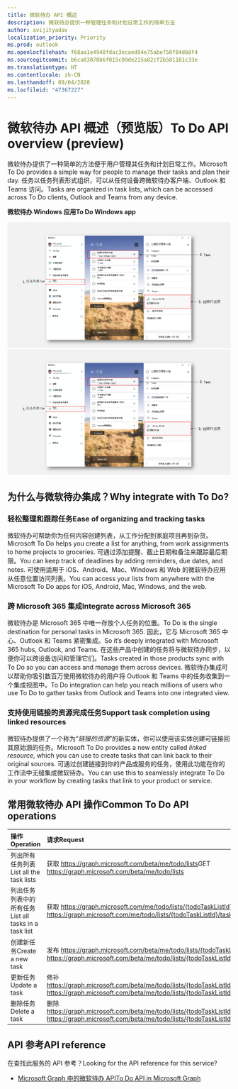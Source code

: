 ```yaml
---
title: 微软待办 API 概述
description: 微软待办提供一种管理任务和计划日常工作的简单方法
author: avijityadav
localization_priority: Priority
ms.prod: outlook
ms.openlocfilehash: f68aa1e4948fdac3ecaed94e75abe750f84db8f4
ms.sourcegitcommit: b6ca83070b6f015c09de215a82cf2b581181c33e
ms.translationtype: HT
ms.contentlocale: zh-CN
ms.lasthandoff: 09/04/2020
ms.locfileid: "47367227"
---
```

# <a name="to-do-api-overview-preview"></a><span data-ttu-id="39fa5-103">微软待办 API 概述（预览版）</span><span class="sxs-lookup"><span data-stu-id="39fa5-103">To Do API overview (preview)</span></span>
<span data-ttu-id="39fa5-104">微软待办提供了一种简单的方法便于用户管理其任务和计划日常工作。</span><span class="sxs-lookup"><span data-stu-id="39fa5-104">Microsoft To Do provides a simple way for people to manage their tasks and plan their day.</span></span> <span data-ttu-id="39fa5-105">任务以任务列表形式组织，可以从任何设备跨微软待办客户端、Outlook 和 Teams 访问。</span><span class="sxs-lookup"><span data-stu-id="39fa5-105">Tasks are organized in task lists, which can be accessed across To Do clients, Outlook and Teams from any device.</span></span>

<span data-ttu-id="39fa5-106">**微软待办 Windows 应用**</span><span class="sxs-lookup"><span data-stu-id="39fa5-106">**To Do Windows app**</span></span>

<span data-ttu-id="39fa5-107">![微软待办 Windows 应用的屏幕截图](./images/todo-windows-app.png "微软待办 Windows 应用的图像")</span><span class="sxs-lookup"><span data-stu-id="39fa5-107">![Screenshot of a Microsoft To Do Windows App](./images/todo-windows-app.png "Image of Microsoft To Do Windows App")</span></span>

## <a name="why-integrate-with-to-do"></a><span data-ttu-id="39fa5-108">为什么与微软待办集成？</span><span class="sxs-lookup"><span data-stu-id="39fa5-108">Why integrate with To Do?</span></span>

### <a name="ease-of-organizing-and-tracking-tasks"></a><span data-ttu-id="39fa5-109">轻松整理和跟踪任务</span><span class="sxs-lookup"><span data-stu-id="39fa5-109">Ease of organizing and tracking tasks</span></span>
<span data-ttu-id="39fa5-110">微软待办可帮助你为任何内容创建列表，从工作分配到家庭项目再到杂货。</span><span class="sxs-lookup"><span data-stu-id="39fa5-110">Microsoft To Do helps you create a list for anything, from work assignments to home projects to groceries.</span></span> <span data-ttu-id="39fa5-111">可通过添加提醒、截止日期和备注来跟踪最后期限。</span><span class="sxs-lookup"><span data-stu-id="39fa5-111">You can keep track of deadlines by adding reminders, due dates, and notes.</span></span> <span data-ttu-id="39fa5-112">可使用适用于 iOS、Android、Mac、Windows 和 Web 的微软待办应用从任意位置访问列表。</span><span class="sxs-lookup"><span data-stu-id="39fa5-112">You can access your lists from anywhere with the Microsoft To Do apps for iOS, Android, Mac, Windows, and the web.</span></span> 

### <a name="integrate-across-microsoft-365"></a><span data-ttu-id="39fa5-113">跨 Microsoft 365 集成</span><span class="sxs-lookup"><span data-stu-id="39fa5-113">Integrate across Microsoft 365</span></span>
<span data-ttu-id="39fa5-114">微软待办是 Microsoft 365 中唯一存放个人任务的位置。</span><span class="sxs-lookup"><span data-stu-id="39fa5-114">To Do is the single destination for personal tasks in Microsoft 365.</span></span> <span data-ttu-id="39fa5-115">因此，它与 Microsoft 365 中心、Outlook 和 Teams 紧密集成。</span><span class="sxs-lookup"><span data-stu-id="39fa5-115">So it’s deeply integrated with Microsoft 365 hubs, Outlook, and Teams.</span></span> <span data-ttu-id="39fa5-116">在这些产品中创建的任务将与微软待办同步，以便你可以跨设备访问和管理它们。</span><span class="sxs-lookup"><span data-stu-id="39fa5-116">Tasks created in those products sync with To Do so you can access and manage them across devices.</span></span> <span data-ttu-id="39fa5-117">微软待办集成可以帮助你吸引数百万使用微软待办的用户将 Outlook 和 Teams 中的任务收集到一个集成视图中。</span><span class="sxs-lookup"><span data-stu-id="39fa5-117">To Do integration can help you reach millions of users who use To Do to gather tasks from Outlook and Teams into one integrated view.</span></span>  

### <a name="support-task-completion-using-linked-resources"></a><span data-ttu-id="39fa5-118">支持使用链接的资源完成任务</span><span class="sxs-lookup"><span data-stu-id="39fa5-118">Support task completion using linked resources</span></span>
<span data-ttu-id="39fa5-119">微软待办提供了一个称为“_链接的资源_”的新实体，你可以使用该实体创建可链接回其原始源的任务。</span><span class="sxs-lookup"><span data-stu-id="39fa5-119">Microsoft To Do provides a new entity called _linked resource_, which you can use to create tasks that can link back to their original sources.</span></span> <span data-ttu-id="39fa5-120">可通过创建链接到你的产品或服务的任务，使用此功能在你的工作流中无缝集成微软待办。</span><span class="sxs-lookup"><span data-stu-id="39fa5-120">You can use this to seamlessly integrate To Do in your workflow by creating tasks that link to your product or service.</span></span> 

## <a name="common-to-do-api-operations"></a><span data-ttu-id="39fa5-121">常用微软待办 API 操作</span><span class="sxs-lookup"><span data-stu-id="39fa5-121">Common To Do API operations</span></span>

|<span data-ttu-id="39fa5-122">操作</span><span class="sxs-lookup"><span data-stu-id="39fa5-122">Operation</span></span>|<span data-ttu-id="39fa5-123">请求</span><span class="sxs-lookup"><span data-stu-id="39fa5-123">Request</span></span>|
|:--------|:--|
| <span data-ttu-id="39fa5-124">列出所有任务列表</span><span class="sxs-lookup"><span data-stu-id="39fa5-124">List all the task lists</span></span> | <span data-ttu-id="39fa5-125">获取 https://graph.microsoft.com/beta/me/todo/lists</span><span class="sxs-lookup"><span data-stu-id="39fa5-125">GET https://graph.microsoft.com/beta/me/todo/lists</span></span> |
| <span data-ttu-id="39fa5-126">列出任务列表中的所有任务</span><span class="sxs-lookup"><span data-stu-id="39fa5-126">List all tasks in a task list</span></span> | <span data-ttu-id="39fa5-127">获取 https://graph.microsoft.com/me/todo/lists/{todoTaskListId}/tasks</span><span class="sxs-lookup"><span data-stu-id="39fa5-127">GET https://graph.microsoft.com/me/todo/lists/{todoTaskListId}/tasks</span></span> |
| <span data-ttu-id="39fa5-128">创建新任务</span><span class="sxs-lookup"><span data-stu-id="39fa5-128">Create a new task</span></span> | <span data-ttu-id="39fa5-129">发布 https://graph.microsoft.com/beta/me/todo/lists/{todoTaskListId}/tasks</span><span class="sxs-lookup"><span data-stu-id="39fa5-129">POST https://graph.microsoft.com/beta/me/todo/lists/{todoTaskListId}/tasks</span></span> |
| <span data-ttu-id="39fa5-130">更新任务</span><span class="sxs-lookup"><span data-stu-id="39fa5-130">Update a task</span></span> | <span data-ttu-id="39fa5-131">修补 https://graph.microsoft.com/beta/me/todo/lists/{todoTaskListId}/tasks/{todoTaskId}</span><span class="sxs-lookup"><span data-stu-id="39fa5-131">PATCH https://graph.microsoft.com/beta/me/todo/lists/{todoTaskListId}/tasks/{todoTaskId}</span></span> |
| <span data-ttu-id="39fa5-132">删除任务</span><span class="sxs-lookup"><span data-stu-id="39fa5-132">Delete a task</span></span> | <span data-ttu-id="39fa5-133">删除 https://graph.microsoft.com/beta/me/todo/lists/{todoTaskListId}/tasks/{todoTaskId}</span><span class="sxs-lookup"><span data-stu-id="39fa5-133">DELETE https://graph.microsoft.com/beta/me/todo/lists/{todoTaskListId}/tasks/{todoTaskId}</span></span> |

## <a name="api-reference"></a><span data-ttu-id="39fa5-134">API 参考</span><span class="sxs-lookup"><span data-stu-id="39fa5-134">API reference</span></span>
<span data-ttu-id="39fa5-135">在查找此服务的 API 参考？</span><span class="sxs-lookup"><span data-stu-id="39fa5-135">Looking for the API reference for this service?</span></span>

- [<span data-ttu-id="39fa5-136">Microsoft Graph 中的微软待办 API</span><span class="sxs-lookup"><span data-stu-id="39fa5-136">To Do API in Microsoft Graph</span></span>](/graph/api/resources/todo-overview?view=graph-rest-beta)
